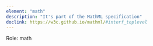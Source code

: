 ```yaml
---
element: "math"
description: "It's part of the MathML specification"
doclink: https://w3c.github.io/mathml/#interf_toplevel
---
```


<p>Role: math</p>
